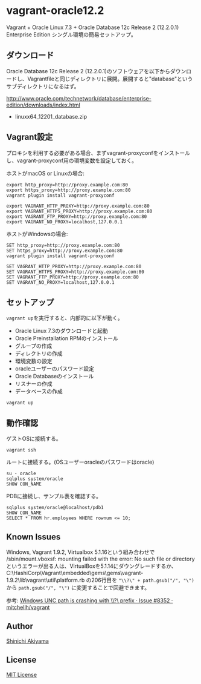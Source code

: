 vagrant-oracle12.2
==================

Vagrant + Oracle Linux 7.3 + Oracle Database 12c Release 2 (12.2.0.1) Enterprise Edition シングル環境の簡易セットアップ。

## ダウンロード

Oracle Database 12c Release 2 (12.2.0.1)のソフトウェアを以下からダウンロードし、Vagrantfileと同じディレクトリに展開。展開すると"database"というサブディレクトリになるはず。

http://www.oracle.com/technetwork/database/enterprise-edition/downloads/index.html

* linuxx64_12201_database.zip

## Vagrant設定

プロキシを利用する必要がある場合、まずvagrant-proxyconfをインストールし、vagrant-proxyconf用の環境変数を設定しておく。

ホストがmacOS or Linuxの場合:
```
export http_proxy=http://proxy.example.com:80
export https_proxy=http://proxy.example.com:80
vagrant plugin install vagrant-proxyconf

export VAGRANT_HTTP_PROXY=http://proxy.example.com:80
export VAGRANT_HTTPS_PROXY=http://proxy.example.com:80
export VAGRANT_FTP_PROXY=http://proxy.example.com:80
export VAGRANT_NO_PROXY=localhost,127.0.0.1
```

ホストがWindowsの場合:
```
SET http_proxy=http://proxy.example.com:80
SET https_proxy=http://proxy.example.com:80
vagrant plugin install vagrant-proxyconf

SET VAGRANT_HTTP_PROXY=http://proxy.example.com:80
SET VAGRANT_HTTPS_PROXY=http://proxy.example.com:80
SET VAGRANT_FTP_PROXY=http://proxy.example.com:80
SET VAGRANT_NO_PROXY=localhost,127.0.0.1
```

## セットアップ

`vagrant up`を実行すると、内部的に以下が動く。

* Oracle Linux 7.3のダウンロードと起動
* Oracle Preinstallation RPMのインストール
* グループの作成
* ディレクトリの作成
* 環境変数の設定
* oracleユーザーのパスワード設定
* Oracle Databaseのインストール
* リスナーの作成
* データベースの作成

```
vagrant up
```

## 動作確認

ゲストOSに接続する。

```
vagrant ssh
```

ルートに接続する。(OSユーザーoracleのパスワードはoracle)

```
su - oracle
sqlplus system/oracle
SHOW CON_NAME
```

PDBに接続し、サンプル表を確認する。

```
sqlplus system/oracle@localhost/pdb1
SHOW CON_NAME
SELECT * FROM hr.employees WHERE rownum <= 10;
```

## Known Issues ##

Windows, Vagrant 1.9.2, Virtualbox 5.1.16という組み合わせで /sbin/mount.vboxsf: mounting failed with the error: No such file or directory というエラーが出る人は、VirtualBoxを5.1.14にダウングレードするか、C:\HashiCorp\Vagrant\embedded\gems\gems\vagrant-1.9.2\lib\vagrant\util\platform.rb の206行目を `"\\?\" + path.gsub("/", "\")` から  `path.gsub("/", "\")` に変更することで回避できます。

参考: [Windows UNC path is crashing with \\\\?\\ prefix · Issue #8352 · mitchellh/vagrant](https://github.com/mitchellh/vagrant/issues/8352)

## Author ##

[Shinichi Akiyama](https://github.com/shakiyam)

## License ##

[MIT License](http://www.opensource.org/licenses/mit-license.php)
